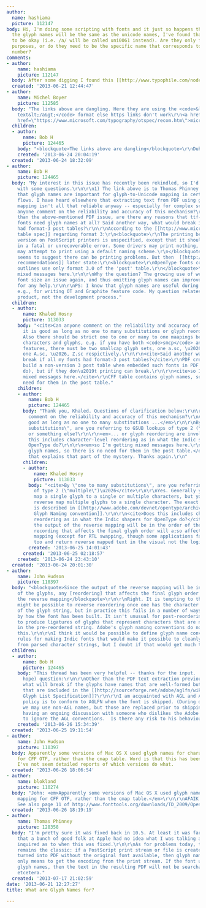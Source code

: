 ```yaml
---
author:
  name: hashiama
  picture: 112147
body: Hi, I'm doing some scripting with fonts and it just so happens that in the conversion,
  the glyph names will be the same as the unicode names, I've found that this seems
  to be okay (i.e. /a/ will be called uni0061 instead). Are they only for human-reabable
  purposes, or do they need to be the specific name that corresponds to the unicode
  number?
comments:
- author:
    name: hashiama
    picture: 112147
  body: After some digging I found this [[http://www.typophile.com/node/103618#comment-556529]]...
  created: '2013-06-21 12:44:47'
- author:
    name: Michel Boyer
    picture: 112585
  body: "The links above are dangling. Here they are using the <code>&lt;a href=\"...\"&gt;
    text&lt;/a&gt;</code> format else https links don't work\r\n<a href=\"http://www.microsoft.com/typography/otspec/post.htm\">microsoft.com/typography/otspec/post.htm</a>\r\n<a
    href=\"https://www.microsoft.com/typography/otspec/recom.htm\">microsoft.com/typography/otspec/recom.htm</a>\r\n"
  children:
  - author:
      name: Bob H
      picture: 124465
    body: "<blockquote>The links above are dangling</blockquote>\r\nDuh. Sorry. Updated."
    created: '2013-06-24 20:04:19'
  created: '2013-06-24 18:32:09'
- author:
    name: Bob H
    picture: 124465
  body: "My interest in this issue has recently been rekindled, so I'd like to followup
    with some questions.\r\n\r\n1) The link above is to Thomas Phinney's suggestion
    that glyph names are important for glyph-to-Unicode mapping in certain PDF work
    flows. I have heard elsewhere that extracting text from PDF using glyph-to-Unicode
    mapping isn't all that reliable anyway -- especially for complex scripts. Can
    anyone comment on the reliability and accuracy of this mechanism?\r\n\r\n2) Other
    than the above-mentioned PDF issue, are there any reasons that ttf-flavored OpenType
    fonts need glyph names at all? Said another way, what would break if all my fonts
    had format-3 post tables?\r\n\r\nAccording to the [[http://www.microsoft.com/typography/otspec/post.htm|post
    table spec]] regarding format 3:\r\n<blockquote>\r\nThe printing behavior of this
    version on PostScript printers is unspecified, except that it should not result
    in a fatal or unrecoverable error. Some drivers may print nothing, other drivers
    may attempt to print using a default naming scheme.\r\n</blockquote>\r\nwhich
    seems to suggest there can be printing problems. But then  [[http://www.microsoft.com/typography/otspec/recom.htm|Microsoft's
    recommendations]] later state:\r\n<blockquote>\r\nOpenType fonts containing CFF
    outlines use only format 3.0 of the 'post' table.\r\n</blockquote>\r\nso I'm getting
    mixed messages here.\r\n\r\nWhy the question? The growing use of webfonts makes
    font size an issue again, and thus omitting glyph names can improve performance.\r\n\r\nThanks
    for any help.\r\n\r\nPS: I know that glyph names are useful during development,
    e.g., for writing OT and Graphite feature code. My question relates to the final
    product, not the development process."
  children:
  - author:
      name: Khaled Hosny
      picture: 113033
    body: "<cite>Can anyone comment on the reliability and accuracy of this mechanism?</cite>\r\nAFAIK
      it is good as long as no one to many substitutions or glyph reordering are involved.
      Also there should be strict one to one or many to one maapings between input
      characters and glyphs, e.g. if you have both <code>smcp</code> and <code>c2sc</code>
      features, there must be two smallcap glyph sets, one a.sc, \u2026, z.sc and
      one A.sc, \u2026, Z.sc respictively.\r\n\r\n<cite>Said another way, what would
      break if all my fonts had format-3 post tables?</cite>\r\nPDF creators should
      build a non-version 3 post table when embedded such fonts in PDF files (some
      do), but if they don\u2019t printing can break.\r\n\r\n<cite>so I'm getting
      mixed messages here.</cite>\r\nCFF table contains glyph names, so there is no
      need for them in the post table."
    children:
    - author:
        name: Bob H
        picture: 124465
      body: "Thank you, Khaled. Questions of clarification below:\r\n\r\n<em>Can anyone
        comment on the reliability and accuracy of this mechanism?\r\nAFAIK it is
        good as long as no one to many substitutions ...</em>\r\n\r\nBy \"one to many
        substitutions\", are you referring to GSUB lookups of type 2 (\"multiple\")
        or something else?\r\n\r\n<em>... or glyph reordering are involved.</em> \r\n\r\nDoes
        this includes character-level reordering as in what the Indic shapers for
        OpenType do?\r\n\r\n<em>so I'm getting mixed messages here.\r\nCFF table contains
        glyph names, so there is no need for them in the post table.</em>\r\n\r\nAh,
        that explains that part of the mystery. Thanks again.\r\n"
      children:
      - author:
          name: Khaled Hosny
          picture: 113033
        body: "<cite>By \"one to many substitutions\", are you referring to GSUB lookups
          of type 2 (\"multiple\")\u2026</cite>\r\n\r\nYes. Generally you can reverse
          map a single glyph to a single or multiple characters, but you can\u2019t
          reverse map multiple glyphs to a single character. The exact algorithm used
          is described in [[http://www.adobe.com/devnet/opentype/archives/glyph.html#2|Adobe
          Glyph Naming convention]].\r\n\r\n<cite>Does this includes character-level
          reordering as in what the Indic shapers for OpenType do?</cite>\r\n\r\nSince
          the output of the reverse mapping will be in the order of the glyphs, any
          recording that affects the final glyph order will a;so affect the reverse
          mapping (except for RTL swapping, though some applications fail with that
          too and return reverse mapped text in the visual not the logical order)."
        created: '2013-06-25 14:01:43'
      created: '2013-06-25 02:18:57'
    created: '2013-06-24 23:43:10'
  created: '2013-06-24 20:01:30'
- author:
    name: John Hudson
    picture: 110397
  body: "<blockquote>Since the output of the reverse mapping will be in the order
    of the glyphs, any [reordering] that affects the final glyph order will also affect
    the reverse mapping</blockquote>\r\n\r\nRight. It is tempting to think that it
    might be possible to reverse reordering once one has the character identities
    of the glyph string, but in practice this fails in a number of ways, influenced
    by how the font has been built. It isn't unusual for post-reordering GSUB features
    to produce ligatures of glyphs that represent characters that are not sequential
    in the pre-reordered string. Adobe's glyph naming conventions do not cater for
    this.\r\n\r\nI think it would be possible to define glyph name conventions and
    rules for making Indic fonts that would make it possible to cleanly reverse reordering
    from parsed character strings, but I doubt if that would get much traction."
  children:
  - author:
      name: Bob H
      picture: 124465
    body: "This thread has been very helpful -- thanks for the input.  One last (I
      hope) question:\r\n\r\nOther than the PDF text extraction previously discussed,
      what will break if the glyphs have names that are well-formed but are not names
      that are included in the [[http://sourceforge.net/adobe/aglfn/wiki/AGL%20Specification/|Adobe
      Glyph List Specification]]?\r\n\r\nI am acquainted with AGL and AGLFN, and our
      policy is to conform to AGLFN when the font is shipped. (During development
      we may use non-AGL names, but those are replaced prior to shipping). But I am
      having an ongoing discussion with someone who dislikes the Adobe names and chooses
      to ignore the AGL conventions.  Is there any risk to his behaviour?"
    created: '2013-06-26 15:34:39'
  created: '2013-06-25 19:11:54'
- author:
    name: John Hudson
    picture: 110397
  body: Apparently some versions of Mac OS X used glyph names for character mapping
    for CFF OTF, rather than the cmap table. Word is that this has been fixed, but
    I've not seem detailed reports of which versions do what.
  created: '2013-06-26 18:06:54'
- author:
    name: blokland
    picture: 110274
  body: "John: <em>Apparently some versions of Mac OS X used glyph names for character
    mapping for CFF OTF, rather than the cmap table.</em>\r\n\r\nAFAIK 10.3 and 10.4.
    See also page 11 of http://www.fonttools.org/downloads/TD_2009/OpenType_Status_2009.pdf\r\n\r\nFEB"
  created: '2013-06-26 18:19:19'
- author:
    name: Thomas Phinney
    picture: 128358
  body: "I'm pretty sure it was fixed back in 10.5. At least it was far back enough
    that a bunch of good folk at Apple had no idea what I was talking about when I
    inquired as to when this was fixed.\r\n\r\nAs for problems today, the main one
    remains the classic: if a PostScript print stream or file is created, and then
    turned into PDF without the original font available, then glyph names are the
    only means to get the encoding from the print stream. If the font uses unrecognized
    glyph names, then the text in the resulting PDF will not be searchable, copyable,
    etcetera."
  created: '2013-07-17 21:02:59'
date: '2013-06-21 12:27:27'
title: What are Glyph Names for?

---
```

